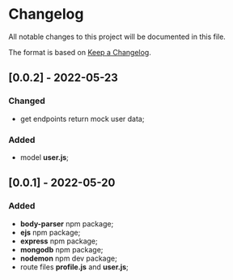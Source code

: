 # Changelog
All notable changes to this project will be documented in this file.

The format is based on [Keep a Changelog](https://keepachangelog.com/en/1.0.0/).

## [0.0.2] - 2022-05-23
### Changed
- get endpoints return mock user data;
### Added
- model __user.js__;

## [0.0.1] - 2022-05-20
### Added
- __body-parser__ npm package;
- __ejs__ npm package;
- __express__ npm package;
- __mongodb__ npm package;
- __nodemon__ npm dev package;
- route files __profile.js__ and __user.js__;